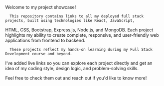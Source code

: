 Welcome to my project showcase!

      This repository contains links to all my deployed full stack projects, built using technologies like React, JavaScript, 
HTML, CSS, Bootstrap, Express.js, Node.js, and MongoDB. Each project highlights my ability to create complete, responsive,
and user-friendly web applications from frontend to backend.

      These projects reflect my hands-on learning during my Full Stack Development course and beyond.
I’ve added live links so you can explore each project directly and get an idea of 
my coding style, design logic, and problem-solving skills.

Feel free to check them out and reach out if you'd like to know more!

